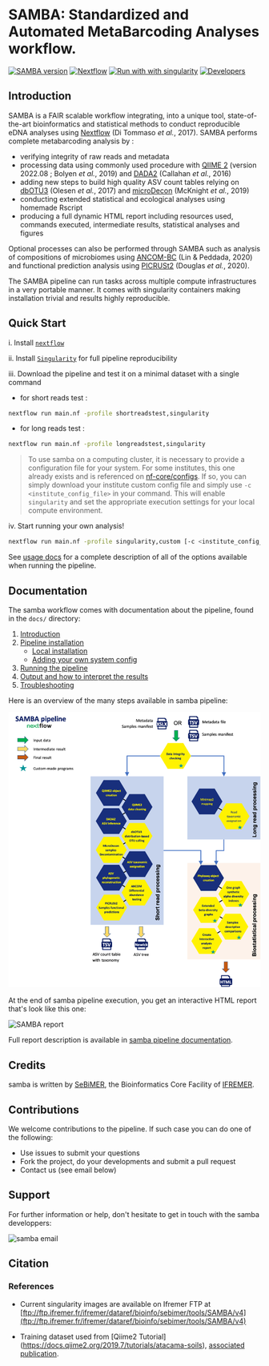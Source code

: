 # **SAMBA: Standardized and Automated MetaBarcoding Analyses workflow**.

[![SAMBA version](https://img.shields.io/badge/samba%20version-v4.0.0-red?labelColor=000000)](https://www.nextflow.io/)
[![Nextflow](https://img.shields.io/badge/nextflow-%E2%89%A522.10.0-23aa62.svg?labelColor=000000)](https://www.nextflow.io/)
[![Run with with singularity](https://img.shields.io/badge/run%20with-singularity-1d355c.svg?labelColor=000000)](https://sylabs.io/docs/)
[![Developers](https://img.shields.io/badge/Developers-SeBiMER-yellow?labelColor=000000)](https://ifremer-bioinformatics.github.io/)

## Introduction

SAMBA is a FAIR scalable workflow integrating, into a unique tool, state-of-the-art bioinformatics and statistical methods to conduct reproducible eDNA analyses using [Nextflow](https://www.nextflow.io) (Di Tommaso *et al.*, 2017). SAMBA performs complete metabarcoding analysis by :
- verifying integrity of raw reads and metadata
- processing data using commonly used procedure with [QIIME 2](https://qiime2.org/) (version 2022.08 ; Bolyen *et al.*, 2019) and [DADA2](https://docs.qiime2.org/2022.8/plugins/available/dada2/?highlight=dada2) (Callahan *et al.*, 2016)
- adding new steps to build high quality ASV count tables relying on [dbOTU3](https://github.com/swo/dbotu3) (Olesen *et al.*, 2017) and [microDecon](https://github.com/donaldtmcknight/microDecon) (McKnight *et al.*, 2019)
- conducting extended statistical and ecological analyses using homemade Rscript
- producing a full dynamic HTML report including resources used, commands executed, intermediate results, statistical analyses and figures

Optional processes can also be performed through SAMBA such as analysis of compositions of microbiomes using [ANCOM-BC](https://bioconductor.org/packages/devel/bioc/vignettes/ANCOMBC/inst/doc/ANCOMBC.html) (Lin & Peddada, 2020) and functional prediction analysis using [PICRUSt2](https://github.com/picrust/picrust2) (Douglas *et al.*, 2020). 

The SAMBA pipeline can run tasks across multiple compute infrastructures in a very portable manner. It comes with singularity containers making installation trivial and results highly reproducible.

## Quick Start

i. Install [`nextflow`](https://www.nextflow.io/docs/latest/getstarted.html#installation)

ii. Install [`Singularity`](https://www.sylabs.io/guides/3.0/user-guide/) for full pipeline reproducibility

iii. Download the pipeline and test it on a minimal dataset with a single command

* for short reads test :
```bash
nextflow run main.nf -profile shortreadstest,singularity
```

* for long reads test :
```bash
nextflow run main.nf -profile longreadstest,singularity
```

> To use samba on a computing cluster, it is necessary to provide a configuration file for your system. For some institutes, this one already exists and is referenced on [nf-core/configs](https://github.com/nf-core/configs#documentation). If so, you can simply download your institute custom config file and simply use `-c <institute_config_file>` in your command. This will enable `singularity` and set the appropriate execution settings for your local compute environment.

iv. Start running your own analysis!

```bash
nextflow run main.nf -profile singularity,custom [-c <institute_config_file>]
```

See [usage docs](docs/usage.md) for a complete description of all of the options available when running the pipeline.

## Documentation

The samba workflow comes with documentation about the pipeline, found in the `docs/` directory:

1. [Introduction](docs/usage.md#introduction)
2. [Pipeline installation](docs/usage.md#install-the-pipeline)
    * [Local installation](docs/usage.md#local-installation)
    * [Adding your own system config](docs/usage.md#your-own-config)
3. [Running the pipeline](docs/usage.md#running-the-pipeline)
4. [Output and how to interpret the results](docs/output.md)
5. [Troubleshooting](docs/troubleshooting.md)

Here is an overview of the many steps available in samba pipeline:

![SAMBA Workflow](./docs/images/samba-v3.0.png)

At the end of samba pipeline execution, you get an interactive HTML report that's look like this one:

![SAMBA report](docs/images/samba-report.gif)

Full report description is available in [samba pipeline documentation](docs/output.md).

## Credits

samba is written by [SeBiMER](https://ifremer-bioinformatics.github.io/), the Bioinformatics Core Facility of [IFREMER](https://wwz.ifremer.fr/en/).

## Contributions

We welcome contributions to the pipeline. If such case you can do one of the following:
* Use issues to submit your questions 
* Fork the project, do your developments and submit a pull request
* Contact us (see email below) 

## Support

For further information or help, don't hesitate to get in touch with the samba developpers: 

![samba email](assets/samba-email-address-image.png)

## Citation

<!-- If you use  samba for your analysis, please cite it using the following doi: [10.5281/zenodo.XXXXXX](https://doi.org/10.5281/zenodo.XXXXXX) -->

### References 
- Current singularity images are available on Ifremer FTP at [ftp://ftp.ifremer.fr/ifremer/dataref/bioinfo/sebimer/tools/SAMBA/v4](ftp://ftp.ifremer.fr/ifremer/dataref/bioinfo/sebimer/tools/SAMBA/v4)

<!-- References databases (SILVA v132, PR2, UNITE) are available on IFREMER FTP at [ftp://ftp.ifremer.fr/ifremer/dataref/bioinfo/sebimer/sequence-set/SAMBA/2019.10](ftp://ftp.ifremer.fr/ifremer/dataref/bioinfo/sebimer/sequence-set/SAMBA/2019.10).  -->

- Training dataset used from [Qiime2 Tutorial] (https://docs.qiime2.org/2019.7/tutorials/atacama-soils), [associated publication](https://msystems.asm.org/content/2/3/e00195-16).
